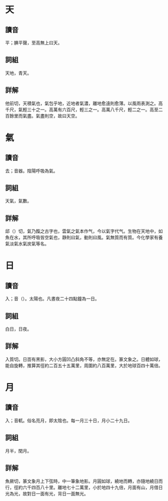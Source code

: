 # 天

## 讀音
平；腆平聲，至高無上曰天。

## 詞組
天地，青天。

## 詳解
他前切，天積氣也，氣包乎地，近地者氣濃，離地愈遠則愈薄。以風雨表測之。高千尺，氣輕三十之一。高萬有六百尺，輕三之一。高萬八千尺，輕二之一。高至二百餘里而氣盡。氣盡則空，故曰天空。

# 氣

## 讀音
去；音器。陰陽呼吸為氣。

## 詞組
天氣，氣數。

## 詳解
邱（）切，氣乃餼之古字也，雲氣之氣本作气，今以氣字代气。生物在天地中，如魚在水，其所呼吸皆空氣也，静則曰氣，動則曰風。氣無質而有質。今化學家有養氣淡氣水氣炭氣等名。

# 日

## 讀音
入；音（）。太陽也。凡晝夜二十四點鐘為一日。

## 詞組
白日，日夜。

## 詳解
入質切。日靣有黑影，大小方圓凹凸斜角不等，亦無定在。篆文象之。日體如球，能自旋轉，推算其徑約二百五十五萬里，周圍約八百萬里，大於地球百四十萬倍。

# 月

## 讀音
入；音軏。俗名亮月，即太陰也。每一月三十日，月小二十九日。

## 詞組
月半，閏月。

## 詳解
魚厥切，篆文象月上下弦時，中一筆象地影。月圓如球，繞地而轉，亦隨地繞日而行，徑約六千四百八十里。離地七十二萬里，小於地四十九倍，月面有山，月借日光為光，故對日一面有光，背日一面無光。
